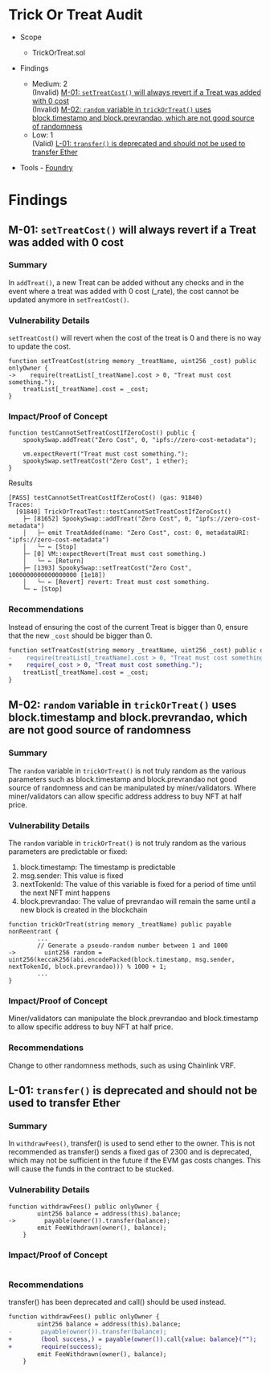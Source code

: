 # Trick Or Treat Audit
- Scope
    - TrickOrTreat.sol
- Findings
    - Medium: 2  
    (Invalid) [M-01: `setTreatCost()` will always revert if a Treat was added with 0 cost](#med-01)  
    (Invalid) [M-02: `random` variable in `trickOrTreat()` uses block.timestamp and block.prevrandao, which are not good source of randomness](#med-02)  
    - Low: 1  
    (Valid) [L-01: `transfer()` is deprecated and should not be used to transfer Ether](#low-01) 
    
- Tools
		- [Foundry](https://github.com/foundry-rs/foundry)

# Findings

## <a id="med-01"></a>M-01: `setTreatCost()` will always revert if a Treat was added with 0 cost

### Summary
In `addTreat()`, a new Treat can be added without any checks and in the event where a treat was added with 0 cost (_rate), the cost cannot be updated anymore in `setTreatCost()`.

### Vulnerability Details
`setTreatCost()` will revert when the cost of the treat is 0 and there is no way to update the cost.
```solidity
function setTreatCost(string memory _treatName, uint256 _cost) public onlyOwner {
->    require(treatList[_treatName].cost > 0, "Treat must cost something."); 
    treatList[_treatName].cost = _cost;
}
```

### Impact/Proof of Concept
```
function testCannotSetTreatCostIfZeroCost() public {
    spookySwap.addTreat("Zero Cost", 0, "ipfs://zero-cost-metadata");

    vm.expectRevert("Treat must cost something.");
    spookySwap.setTreatCost("Zero Cost", 1 ether);
}
```

Results
```
[PASS] testCannotSetTreatCostIfZeroCost() (gas: 91840)
Traces:
  [91840] TrickOrTreatTest::testCannotSetTreatCostIfZeroCost()
    ├─ [81652] SpookySwap::addTreat("Zero Cost", 0, "ipfs://zero-cost-metadata")
    │   ├─ emit TreatAdded(name: "Zero Cost", cost: 0, metadataURI: "ipfs://zero-cost-metadata")
    │   └─ ← [Stop] 
    ├─ [0] VM::expectRevert(Treat must cost something.)
    │   └─ ← [Return] 
    ├─ [1393] SpookySwap::setTreatCost("Zero Cost", 1000000000000000000 [1e18])
    │   └─ ← [Revert] revert: Treat must cost something.
    └─ ← [Stop] 
```

### Recommendations
Instead of ensuring the cost of the current Treat is bigger than 0, ensure that the new `_cost` should be bigger than 0.
```diff
function setTreatCost(string memory _treatName, uint256 _cost) public onlyOwner {
-    require(treatList[_treatName].cost > 0, "Treat must cost something."); 
+    require(_cost > 0, "Treat must cost something.");
    treatList[_treatName].cost = _cost;
}
```


## <a id="med-02"></a>M-02: `random` variable in `trickOrTreat()` uses block.timestamp and block.prevrandao, which are not good source of randomness

### Summary
The `random` variable in `trickOrTreat()` is not truly random as the various parameters such as block.timestamp and block.prevrandao not good source of randomness and can be manipulated by miner/validators. Where miner/validators can allow specific address address to buy NFT at half price.

### Vulnerability Details
The `random` variable in `trickOrTreat()` is not truly random as the various parameters are predictable or fixed:
1. block.timestamp: The timestamp is predictable
2. msg.sender: This value is fixed
3. nextTokenId: The value of this variable is fixed for a period of time until the next NFT mint happens
4. block.prevrandao: The value of prevrandao will remain the same until a new block is created in the blockchain
```solidity
function trickOrTreat(string memory _treatName) public payable nonReentrant {
        ...
        // Generate a pseudo-random number between 1 and 1000
->        uint256 random = uint256(keccak256(abi.encodePacked(block.timestamp, msg.sender, nextTokenId, block.prevrandao))) % 1000 + 1;
        ...
}
```

### Impact/Proof of Concept
Miner/validators can manipulate the block.prevrandao and block.timestamp to allow specific address to buy NFT at half price.

### Recommendations
Change to other randomness methods, such as using Chainlink VRF.


## <a id="low-01"></a>L-01: `transfer()` is deprecated and should not be used to transfer Ether

### Summary
In `withdrawFees()`, transfer() is used to send ether to the owner. This is not recommended as transfer() sends a fixed gas of 2300 and is deprecated, which may not be sufficient in the future if the EVM gas costs changes. This will cause the funds in the contract to be stucked.

### Vulnerability Details
```solidity
function withdrawFees() public onlyOwner {
        uint256 balance = address(this).balance;
->        payable(owner()).transfer(balance);
        emit FeeWithdrawn(owner(), balance);
    }
```

### Impact/Proof of Concept
```

```

### Recommendations
transfer() has been deprecated and call() should be used instead.
```diff
function withdrawFees() public onlyOwner {
        uint256 balance = address(this).balance;
-        payable(owner()).transfer(balance);
+        (bool success,) = payable(owner()).call{value: balance}("");
+        require(success);
        emit FeeWithdrawn(owner(), balance);
    }
```